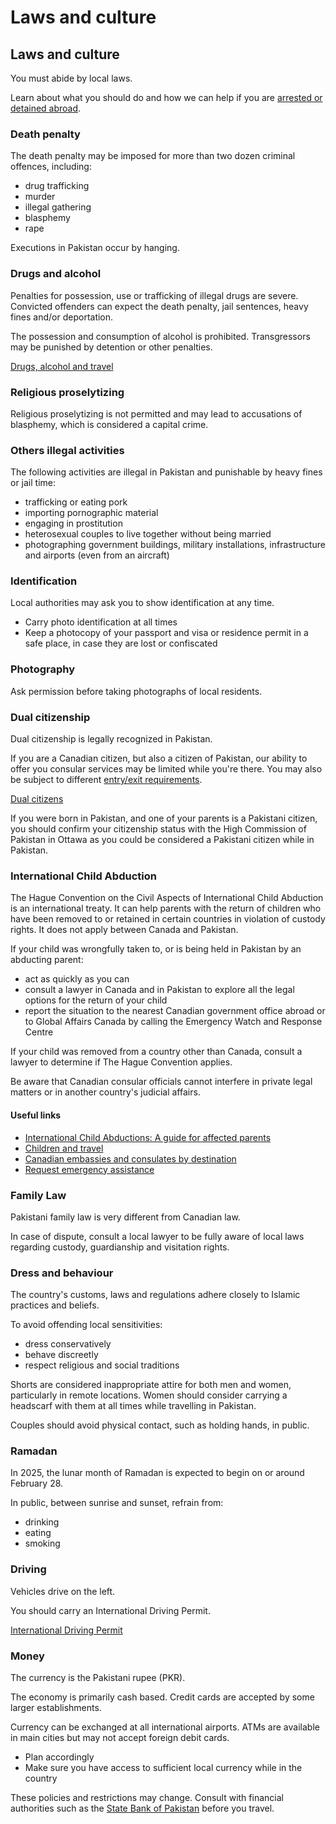 # Laws and culture

## Laws and culture

You must abide by local laws.

Learn about what you should do and how we can help if you are [arrested or detained abroad](http://travel.gc.ca/assistance/emergency-info/arrest-detention).

### Death penalty

The death penalty may be imposed for more than two dozen criminal offences, including:

* drug trafficking
* murder
* illegal gathering
* blasphemy
* rape

Executions in Pakistan occur by hanging.

### Drugs and alcohol

Penalties for possession, use or trafficking of illegal drugs are severe. Convicted offenders can expect the death penalty, jail sentences, heavy fines and/or deportation.

The possession and consumption of alcohol is prohibited. Transgressors may be punished by detention or other penalties.

[Drugs, alcohol and travel](https://travel.gc.ca/travelling/health-safety/drugs)

### Religious proselytizing

Religious proselytizing is not permitted and may lead to accusations of blasphemy, which is considered a capital crime.

### Others illegal activities

The following activities are illegal in Pakistan and punishable by heavy fines or jail time:

* trafficking or eating pork
* importing pornographic material
* engaging in prostitution
* heterosexual couples to live together without being married
* photographing government buildings, military installations, infrastructure and airports (even from an aircraft)

### Identification

Local authorities may ask you to show identification at any time.

* Carry photo identification at all times
* Keep a photocopy of your passport and visa or residence permit in a safe place, in case they are lost or confiscated

### Photography

Ask permission before taking photographs of local residents.

### Dual citizenship

Dual citizenship is legally recognized in Pakistan.

If you are a Canadian citizen, but also a citizen of Pakistan, our ability to offer you consular services may be limited while you're there. You may also be subject to different [entry/exit requirements](#entryexit).

[Dual citizens](http://travel.gc.ca/travelling/documents/dual-citizenship)

If you were born in Pakistan, and one of your parents is a Pakistani citizen, you should confirm your citizenship status with the High Commission of Pakistan in Ottawa as you could be considered a Pakistani citizen while in Pakistan.

### International Child Abduction

The Hague Convention on the Civil Aspects of International Child Abduction is an international treaty. It can help parents with the return of children who have been removed to or retained in certain countries in violation of custody rights. It does not apply between Canada and Pakistan.

If your child was wrongfully taken to, or is being held in Pakistan by an abducting parent:

* act as quickly as you can
* consult a lawyer in Canada and in Pakistan to explore all the legal options for the return of your child
* report the situation to the nearest Canadian government office abroad or to Global Affairs Canada by calling the Emergency Watch and Response Centre

If your child was removed from a country other than Canada, consult a lawyer to determine if The Hague Convention applies.

Be aware that Canadian consular officials cannot interfere in private legal matters or in another country's judicial affairs.

#### Useful links

* [International Child Abductions: A guide for affected parents](https://travel.gc.ca/travelling/publications/international-child-abductions)
* [Children and travel](https://travel.gc.ca/travelling/children)
* [Canadian embassies and consulates by destination](https://travel.gc.ca/assistance/embassies-consulates)
* [Request emergency assistance](https://travel.gc.ca/assistance/emergency-assistance)

### Family Law

Pakistani family law is very different from Canadian law.

In case of dispute, consult a local lawyer to be fully aware of local laws regarding custody, guardianship and visitation rights.

### Dress and behaviour

The country's customs, laws and regulations adhere closely to Islamic practices and beliefs.

To avoid offending local sensitivities:

* dress conservatively
* behave discreetly
* respect religious and social traditions

Shorts are considered inappropriate attire for both men and women, particularly in remote locations. Women should consider carrying a headscarf with them at all times while travelling in Pakistan.

Couples should avoid physical contact, such as holding hands, in public.

### Ramadan

In 2025, the lunar month of Ramadan is expected to begin on or around February 28.

In public, between sunrise and sunset, refrain from:

* drinking
* eating
* smoking

### Driving

Vehicles drive on the left.

You should carry an International Driving Permit.

[International Driving Permit](https://travel.gc.ca/travelling/documents/international-driving-permit)

### Money

The currency is the Pakistani rupee (PKR).

The economy is primarily cash based. Credit cards are accepted by some larger establishments.

Currency can be exchanged at all international airports. ATMs are available in main cities but may not accept foreign debit cards.

* Plan accordingly
* Make sure you have access to sufficient local currency while in the country

These policies and restrictions may change. Consult with financial authorities such as the [State Bank of Pakistan](https://www.sbp.org.pk/index.html) before you travel.